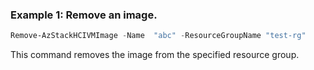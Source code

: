 ### Example 1:  Remove an image.
```powershell
Remove-AzStackHCIVMImage -Name  "abc" -ResourceGroupName "test-rg"
```
This command removes the image from the specified resource group. 



